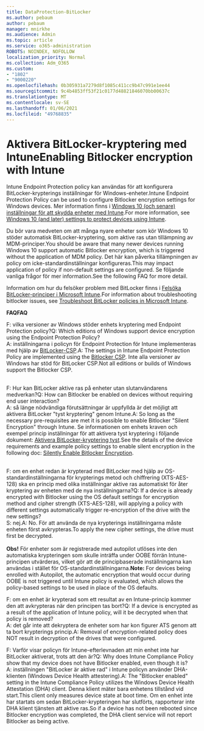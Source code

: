 ```yaml
---
title: DataProtection-BitLocker
ms.author: pebaum
author: pebaum
manager: mnirkhe
ms.audience: Admin
ms.topic: article
ms.service: o365-administration
ROBOTS: NOINDEX, NOFOLLOW
localization_priority: Normal
ms.collection: Adm_O365
ms.custom:
- "1802"
- "9000220"
ms.openlocfilehash: 0b305931a7279d8f1085c411cc9b47c991e1ee44
ms.sourcegitcommit: 9c4b4853ff53f21c0177d48821846070bb00637c
ms.translationtype: MT
ms.contentlocale: sv-SE
ms.lasthandoff: 01/06/2021
ms.locfileid: "49768835"
---
```

# <a name="enabling-bitlocker-encryption-with-intune"></a><span data-ttu-id="2089a-102">Aktivera BitLocker-kryptering med Intune</span><span class="sxs-lookup"><span data-stu-id="2089a-102">Enabling Bitlocker encryption with Intune</span></span>

 <span data-ttu-id="2089a-103">Intune Endpoint Protection policy kan användas för att konfigurera BitLocker-krypterings inställningar för Windows-enheter.</span><span class="sxs-lookup"><span data-stu-id="2089a-103">Intune Endpoint Protection Policy can be used to configure Bitlocker encryption settings for Windows devices.</span></span> <span data-ttu-id="2089a-104">Mer information finns i [Windows 10 (och senare) inställningar för att skydda enheter med Intune](https://docs.microsoft.com/intune/endpoint-protection-windows-10#windows-encryption).</span><span class="sxs-lookup"><span data-stu-id="2089a-104">For more information, see [Windows 10 (and later) settings to protect devices using Intune](https://docs.microsoft.com/intune/endpoint-protection-windows-10#windows-encryption).</span></span>
 
<span data-ttu-id="2089a-105">Du bör vara medveten om att många nyare enheter som kör Windows 10 stöder automatisk BitLocker-kryptering, som aktive ras utan tillämpning av MDM-principer.</span><span class="sxs-lookup"><span data-stu-id="2089a-105">You should be aware that many newer devices running Windows 10 support automatic Bitlocker encryption, which is triggered without the application of MDM policy.</span></span> <span data-ttu-id="2089a-106">Det här kan påverka tillämpningen av policy om icke-standardinställningar konfigureras.</span><span class="sxs-lookup"><span data-stu-id="2089a-106">This may impact application of policy if non-default settings are configured.</span></span> <span data-ttu-id="2089a-107">Se följande vanliga frågor för mer information.</span><span class="sxs-lookup"><span data-stu-id="2089a-107">See the following FAQ for more detail.</span></span>
 
<span data-ttu-id="2089a-108">Information om hur du felsöker problem med BitLocker finns i [Felsöka BitLocker-principer i Microsoft Intune](https://docs.microsoft.com/intune/protect/troubleshoot-bitlocker-policies).</span><span class="sxs-lookup"><span data-stu-id="2089a-108">For information about troubleshooting bitlocker issues, see [Troubleshoot BitLocker policies in Microsoft Intune](https://docs.microsoft.com/intune/protect/troubleshoot-bitlocker-policies).</span></span>
 
 
<span data-ttu-id="2089a-109">**FAQ**</span><span class="sxs-lookup"><span data-stu-id="2089a-109">**FAQ**</span></span>

<span data-ttu-id="2089a-110">F: vilka versioner av Windows stöder enhets kryptering med Endpoint Protection policy?</span><span class="sxs-lookup"><span data-stu-id="2089a-110">Q: Which editions of Windows support device encryption using the Endpoint Protection Policy?</span></span><br>
<span data-ttu-id="2089a-111">A: inställningarna i policyn för Endpoint Protection för Intune implementeras med hjälp av [BitLocker-CSP](https://docs.microsoft.com/windows/client-management/mdm/bitlocker-csp).</span><span class="sxs-lookup"><span data-stu-id="2089a-111">A: The settings in Intune Endpoint Protection Policy are implemented using the [Bitlocker CSP](https://docs.microsoft.com/windows/client-management/mdm/bitlocker-csp).</span></span> <span data-ttu-id="2089a-112">Inte alla versioner av Windows har stöd för BitLocker CSP.</span><span class="sxs-lookup"><span data-stu-id="2089a-112">Not all editions or builds of Windows support the Bitlocker CSP.</span></span> <br><br>

<span data-ttu-id="2089a-113">F: Hur kan BitLocker aktive ras på enheter utan slutanvändarens medverkan?</span><span class="sxs-lookup"><span data-stu-id="2089a-113">Q: How can Bitlocker be enabled on devices without requiring end user interaction?</span></span><br>
<span data-ttu-id="2089a-114">A: så länge nödvändiga förutsättningar är uppfyllda är det möjligt att aktivera BitLocker "tyst kryptering" genom Intune.</span><span class="sxs-lookup"><span data-stu-id="2089a-114">A: So long as the necessary pre-requisites are met it is possible to enable Bitlocker "Silent Encryption" through Intune.</span></span> <span data-ttu-id="2089a-115">Se informationen om enhets kraven och exempel princip inställningar för att aktivera tyst kryptering i följande dokument: [Aktivera BitLocker-kryptering tyst](https://docs.microsoft.com/mem/intune/protect/encrypt-devices#silently-enable-bitlocker-on-devices).</span><span class="sxs-lookup"><span data-stu-id="2089a-115">See the details of the device requirements and example policy settings to enable silent encryption in the following doc: [Silently Enable Bitlocker Encryption](https://docs.microsoft.com/mem/intune/protect/encrypt-devices#silently-enable-bitlocker-on-devices).</span></span> <br><br>

<span data-ttu-id="2089a-116">F: om en enhet redan är krypterad med BitLocker med hjälp av OS-standardinställningarna för krypterings metod och chiffrering (XTS-AES-128) ska en princip med olika inställningar aktive ras automatiskt för åter kryptering av enheten med de nya inställningarna?</span><span class="sxs-lookup"><span data-stu-id="2089a-116">Q: If a device is already encrypted with Bitlocker using the OS default settings for encryption method and cipher strength (XTS-AES-128), will applying a policy with different settings automatically trigger re-encryption of the drive with the new settings?</span></span><br>
<span data-ttu-id="2089a-117">S: nej.</span><span class="sxs-lookup"><span data-stu-id="2089a-117">A: No.</span></span> <span data-ttu-id="2089a-118">För att använda de nya krypterings inställningarna måste enheten först avkrypteras.</span><span class="sxs-lookup"><span data-stu-id="2089a-118">To apply the new cipher settings, the drive must first be decrypted.</span></span><br><br>
<span data-ttu-id="2089a-119">**Obs!** För enheter som är registrerade med autopilot utlöses inte den automatiska krypteringen som skulle inträffa under OOBE förrän Intune-principen utvärderas, vilket gör att de principbaserade inställningarna kan användas i stället för OS-standardinställningarna.</span><span class="sxs-lookup"><span data-stu-id="2089a-119">**Note:** For devices being enrolled with Autopilot, the automatic encryption that would occur during OOBE is not triggered until Intune policy is evaluated, which allows the policy-based settings to be used in place of the OS defaults.</span></span>
 
<span data-ttu-id="2089a-120">F: om en enhet är krypterad som ett resultat av en Intune-princip kommer den att avkrypteras när den principen tas bort?</span><span class="sxs-lookup"><span data-stu-id="2089a-120">Q: If a device is encrypted as a result of the  application of Intune policy, will it be decrypted when that policy is removed?</span></span><br>
<span data-ttu-id="2089a-121">A: det går inte att dekryptera de enheter som har kon figurer ATS genom att ta bort krypterings princip.</span><span class="sxs-lookup"><span data-stu-id="2089a-121">A: Removal of encryption-related policy does NOT result in decryption of the drives that were configured.</span></span>
 
<span data-ttu-id="2089a-122">F: Varför visar policyn för Intune-efterlevnaden att min enhet inte har BitLocker aktiverat, trots att den är?</span><span class="sxs-lookup"><span data-stu-id="2089a-122">Q: Why does Intune Compliance Policy show that my device does not have Bitlocker enabled, even though it is?</span></span><br>
<span data-ttu-id="2089a-123">A: inställningen "BitLocker är aktive rad" i Intune policyn använder DHA-klienten (Windows Device Health attestering).</span><span class="sxs-lookup"><span data-stu-id="2089a-123">A: The "Bitlocker enabled" setting in the Intune Compliance Policy utilizes the Windows Device Health Attestation  (DHA) client.</span></span> <span data-ttu-id="2089a-124">Denna klient mäter bara enhetens tillstånd vid start.</span><span class="sxs-lookup"><span data-stu-id="2089a-124">This client only measures device state at boot time.</span></span> <span data-ttu-id="2089a-125">Om en enhet inte har startats om sedan BitLocker-krypteringen har slutförts, rapporterar inte DHA klient tjänsten att aktive ras.</span><span class="sxs-lookup"><span data-stu-id="2089a-125">So if a device has not been rebooted since Bitlocker encryption was completed, the DHA client service will not report Bitlocker as being active.</span></span>
 
 